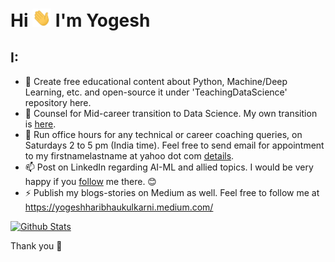 # Hi <img src="https://raw.githubusercontent.com/ABSphreak/ABSphreak/master/gifs/Hi.gif" width="30px"> I'm Yogesh

## I:
- 🌱 Create free educational content about Python, Machine/Deep Learning, etc. and open-source it under 'TeachingDataScience' repository here.
- 👯 Counsel for Mid-career transition to Data Science. My own transition is [here](https://www.choosetothinq.com/blog/2020/12/7/ctq-smartcast-mid-career-transitions-to-ai-machine-learning-with-yogesh-kulkarni).
- 💬 Run office hours for any technical or career coaching queries, on Saturdays 2 to 5 pm (India time). Feel free to send email for appointment to my firstnamelastname at yahoo dot com  [details](https://www.linkedin.com/feed/update/urn:li:activity:6913670687291240448/).
- 📫 Post on LinkedIn regarding AI-ML and allied topics. I would be very happy if you [follow](https://www.linkedin.com/in/yogeshkulkarni/) me there. 😊
- ⚡ Publish my blogs-stories on Medium as well. Feel free to follow me at https://yogeshharibhaukulkarni.medium.com/ 

<!--- [![Top Languages](https://github-readme-stats.vercel.app/api/top-langs/?username=yogeshhk)](https://github.com/yogeshhk) -->
[![Github Stats](https://github-readme-stats.vercel.app/api?username=yogeshhk)](https://github.com/yogeshhk)

Thank you 🙏
